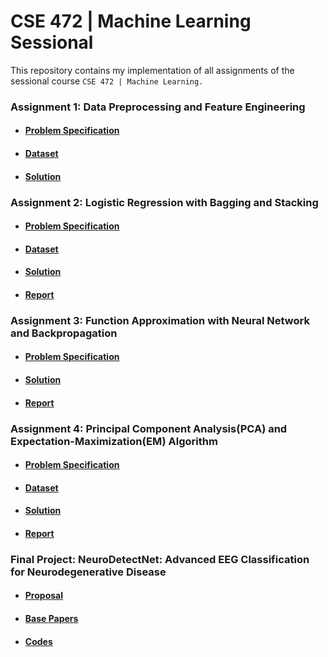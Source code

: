 # CSE 472 | Machine Learning Sessional

This repository contains my implementation of all assignments of the sessional course `CSE 472 | Machine Learning.`

### Assignment 1: Data Preprocessing and Feature Engineering
- #### [Problem Specification](/asm%201%2Ftask/CSE472_Assignment_1.pdf)
- #### [Dataset](/asm%201/dataset)
- #### [Solution](/asm%201/solution)

### Assignment 2: Logistic Regression with Bagging and Stacking 
- #### [Problem Specification](/asm%202%2Ftask/CSE472_Assignment_2.pdf)
- #### [Dataset](/asm%202/dataset)
- #### [Solution](/asm%202/solution)
- #### [Report](/asm%202%2Freport/1905052.pdf)

### Assignment 3: Function Approximation with Neural Network and Backpropagation
- #### [Problem Specification](/asm%203%2Ftask/Assignment3-v2.0.pdf)
- #### [Solution](/asm%203/solution)
- #### [Report](/asm%203%2Freport/report_1905052.pdf)

### Assignment 4: Principal Component Analysis(PCA) and Expectation-Maximization(EM) Algorithm
- #### [Problem Specification](/asm%204%2Ftask/Assignment%204_%20PCA-EM.pdf)
- #### [Dataset](/asm%204/dataset)
- #### [Solution](/asm%204/solution)
- #### [Report](/asm%204%2Freport/report_1905052.pdf)

### Final Project: NeuroDetectNet: Advanced EEG Classification for Neurodegenerative Disease
- #### [Proposal](/ML%20project/proposal)
- #### [Base Papers](/ML%20project/base%20paper)
- #### [Codes](/ML%20project/code)


